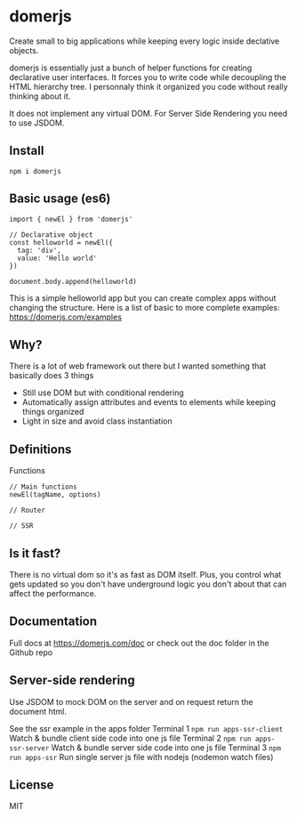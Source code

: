 # domerjs

Create small to big applications while keeping every logic inside declative objects.

domerjs is essentially just a bunch of helper functions for creating declarative user interfaces. It forces you to write code while decoupling the HTML hierarchy tree. I personnaly think it organized you code without really thinking about it.

It does not implement any virtual DOM.
For Server Side Rendering you need to use JSDOM.

## Install
````
npm i domerjs
````

## Basic usage (es6)
````
import { newEl } from 'domerjs'

// Declarative object
const helloworld = newEl({
  tag: 'div',
  value: 'Hello world'
})

document.body.append(helloworld)
````

This is a simple helloworld app but you can create complex apps without changing the structure. Here is a list of basic to more complete examples: https://domerjs.com/examples

## Why?

There is a lot of web framework out there but I wanted something that basically does 3 things
- Still use DOM but with conditional rendering
- Automatically assign attributes and events to elements while keeping things organized
- Light in size and avoid class instantiation

## Definitions

Functions
````
// Main functions
newEl(tagName, options)

// Router

// SSR

````

## Is it fast?

There is no virtual dom so it's as fast as DOM itself. Plus, you control what gets updated so you don't have underground logic you don't about that can affect the performance.

## Documentation

Full docs at https://domerjs.com/doc or check out the doc folder in the Github repo

## Server-side rendering

Use JSDOM to mock DOM on the server and on request return the document html.

See the ssr example in the apps folder
Terminal 1 `npm run apps-ssr-client` Watch & bundle client side code into one js file
Terminal 2 `npm run apps-ssr-server` Watch & bundle server side code into one js file
Terminal 3 `npm run apps-ssr` Run single server js file with nodejs (nodemon watch files)

## License

MIT